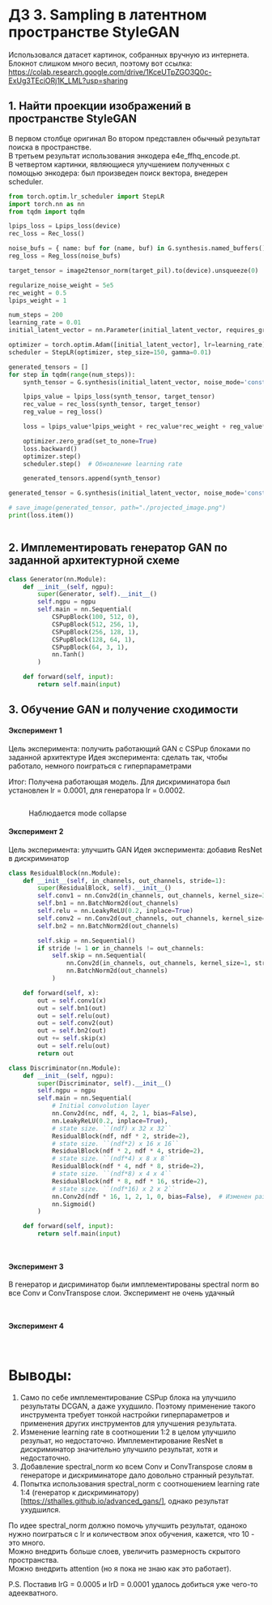 # ДЗ 3. Sampling в латентном пространстве StyleGAN

Использовался датасет картинок, собранных вручную из интернета.
   Блокнот слишком много весил, поэтому вот ссылка: https://colab.research.google.com/drive/1KceUTpZGO3Q0c-ExUg3TEciORj1K_LML?usp=sharing

## 1. Найти проекции изображений в пространстве StyleGAN

В первом столбце оригинал
Во втором представлен обычный результат поиска в пространстве.   
В третьем результат использования энкодера e4e_ffhq_encode.pt.   
В четвертом картинки, являющиеся улучшением полученных с помощью энкодера: был произведен поиск вектора, внедерен scheduler.

```python
from torch.optim.lr_scheduler import StepLR
import torch.nn as nn
from tqdm import tqdm

lpips_loss = Lpips_loss(device)
rec_loss = Rec_loss()

noise_bufs = { name: buf for (name, buf) in G.synthesis.named_buffers() if 'noise_const' in name }
reg_loss = Reg_loss(noise_bufs)

target_tensor = image2tensor_norm(target_pil).to(device).unsqueeze(0)

regularize_noise_weight = 5e5
rec_weight = 0.5
lpips_weight = 1

num_steps = 200
learning_rate = 0.01
initial_latent_vector = nn.Parameter(initial_latent_vector, requires_grad=True)

optimizer = torch.optim.Adam([initial_latent_vector], lr=learning_rate)
scheduler = StepLR(optimizer, step_size=150, gamma=0.01)

generated_tensors = []
for step in tqdm(range(num_steps)):
    synth_tensor = G.synthesis(initial_latent_vector, noise_mode='const')

    lpips_value = lpips_loss(synth_tensor, target_tensor)
    rec_value = rec_loss(synth_tensor, target_tensor)
    reg_value = reg_loss()

    loss = lpips_value*lpips_weight + rec_value*rec_weight + reg_value*regularize_noise_weight

    optimizer.zero_grad(set_to_none=True)
    loss.backward()
    optimizer.step()
    scheduler.step()  # Обновление learning rate

    generated_tensors.append(synth_tensor)

generated_tensor = G.synthesis(initial_latent_vector, noise_mode='const', force_fp32=True)

# save_image(generated_tensor, path="./projected_image.png")
print(loss.item())
```


<figure>
  <img
  src="https://github.com/Uberwald/GAN_study/blob/homework_3/HW3/Pictures/Celebs.jpg"
  alt="">
</figure>  

## 2. Имплементировать генератор GAN по заданной архитектурной схеме   

```python
class Generator(nn.Module):
    def __init__(self, ngpu):
        super(Generator, self).__init__()
        self.ngpu = ngpu
        self.main = nn.Sequential(
            CSPupBlock(100, 512, 0), 
            CSPupBlock(512, 256, 1),
            CSPupBlock(256, 128, 1),
            CSPupBlock(128, 64, 1),
            CSPupBlock(64, 3, 1),  
            nn.Tanh()
        )

    def forward(self, input):
        return self.main(input)
```

## 3. Обучение GAN и получение сходимости

#### Эксперимент 1
Цель эксперимента: получить работающий GAN с CSPup блоками по заданной архитектуре 
Идея эксперимента: сделать так, чтобы работало, немного поиграться с гиперпараметрами   

Итог: Получена работающая модель. Для дискриминатора был установлен lr = 0.0001, для генератора lr = 0.0002.


<figure>
  <img
  src="https://github.com/Uberwald/GAN_study/blob/homework_2/HW2/Experiment%201/Exp1.jpg"
  alt="">
</figure>   


<figure>
  <img
  src="https://github.com/Uberwald/GAN_study/blob/homework_2/HW2/Experiment%201/Exp1_results.jpg"
  alt="">
  <figcaption>Наблюдается mode collapse</figcaption>
</figure>  


#### Эксперимент 2
Цель эксперимента: улучшить GAN
Идея эксперимента: добавив ResNet в дискриминатор 
```python
class ResidualBlock(nn.Module):
    def __init__(self, in_channels, out_channels, stride=1):
        super(ResidualBlock, self).__init__()
        self.conv1 = nn.Conv2d(in_channels, out_channels, kernel_size=3, stride=stride, padding=1, bias=False)
        self.bn1 = nn.BatchNorm2d(out_channels)
        self.relu = nn.LeakyReLU(0.2, inplace=True)
        self.conv2 = nn.Conv2d(out_channels, out_channels, kernel_size=3, stride=1, padding=1, bias=False)
        self.bn2 = nn.BatchNorm2d(out_channels)

        self.skip = nn.Sequential()
        if stride != 1 or in_channels != out_channels:
            self.skip = nn.Sequential(
                nn.Conv2d(in_channels, out_channels, kernel_size=1, stride=stride, bias=False),
                nn.BatchNorm2d(out_channels)
            )

    def forward(self, x):
        out = self.conv1(x)
        out = self.bn1(out)
        out = self.relu(out)
        out = self.conv2(out)
        out = self.bn2(out)
        out += self.skip(x)
        out = self.relu(out)
        return out

class Discriminator(nn.Module):
    def __init__(self, ngpu):
        super(Discriminator, self).__init__()
        self.ngpu = ngpu
        self.main = nn.Sequential(
            # Initial convolution layer
            nn.Conv2d(nc, ndf, 4, 2, 1, bias=False),
            nn.LeakyReLU(0.2, inplace=True),
            # state size. ``(ndf) x 32 x 32``
            ResidualBlock(ndf, ndf * 2, stride=2),
            # state size. ``(ndf*2) x 16 x 16``
            ResidualBlock(ndf * 2, ndf * 4, stride=2),
            # state size. ``(ndf*4) x 8 x 8``
            ResidualBlock(ndf * 4, ndf * 8, stride=2),
            # state size. ``(ndf*8) x 4 x 4``
            ResidualBlock(ndf * 8, ndf * 16, stride=2),
            # state size. ``(ndf*16) x 2 x 2``
            nn.Conv2d(ndf * 16, 1, 2, 1, 0, bias=False),  # Изменен размер ядра на 2
            nn.Sigmoid()
        )

    def forward(self, input):
        return self.main(input)
```




<figure>
  <img
  src="https://github.com/Uberwald/GAN_study/blob/homework_2/HW2/Experiment%202/Exp2.jpg"
  alt="">
  <figcaption></figcaption>
</figure>   

<figure>
  <img
  src="https://github.com/Uberwald/GAN_study/blob/homework_2/HW2/Experiment%202/Exp2_results.jpg"
  alt="">
  <figcaption></figcaption>
</figure>  

#### Эксперимент 3   
В генератор и дисриминатор были имплементированы spectral norm во все Conv и ConvTranspose слои. Эксперимент не очень удачный

<figure>
  <img
  src="https://github.com/Uberwald/GAN_study/blob/homework_2/HW2/Experiment%203/Exp3.jpg"
  alt="">
  <figcaption></figcaption>
</figure> 

<figure>
  <img
  src="https://github.com/Uberwald/GAN_study/blob/homework_2/HW2/Experiment%203/Exp3_results.jpg"
  alt="">
  <figcaption></figcaption>
</figure>  

#### Эксперимент 4   

<figure>
  <img
  src="https://github.com/Uberwald/GAN_study/blob/homework_2/HW2/Experiment%204/Exp4.jpg"
  alt="">
  <figcaption></figcaption>
</figure> 

<figure>
  <img
  src="https://github.com/Uberwald/GAN_study/blob/homework_2/HW2/Experiment%204/Exp4_results.jpg"
  alt="">
  <figcaption></figcaption>
</figure> 


# Выводы:   
1) Само по себе имплементирование CSPup блока на улучшило результаты DCGAN, а даже ухудшило. Поэтому применение такого инструмента требует тонкой настройки гиперпараметров и применения других инструментов для улучшения результата.
2) Изменение learning rate в соотношении 1:2 в целом улучшило резульат, но недостаточно. Имплементирование ResNet в дискриминатор значительно улучшило результат, хотя и недостаточно.
3) Добавление spectral_norm ко всем Conv и ConvTranspose слоям в генераторе и дискриминаторе дало довольно странный результат.
4) Попытка использования spectral_norm с соотношением learning rate 1:4 (генератор к дискриминатору) [https://sthalles.github.io/advanced_gans/], однако результат ухудшился.

По идее spectral_norm должно помочь улучшить результат, оданоко нужно поиграться с lr и количеством эпох обучения, кажется, что 10 - это много.   
Можно внедрить больше слоев, увеличить размерность скрытого пространства.   
Можно внедрить attention (но я пока не знаю как это работает).  

   P.S. Поставив lrG = 0.0005 и lrD = 0.0001 удалось добиться уже чего-то адеекватного.




